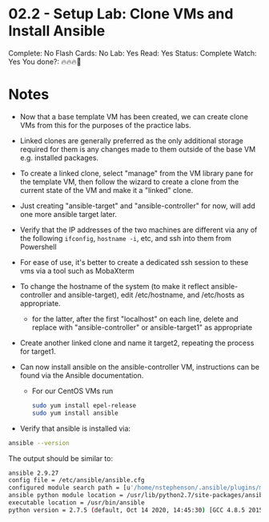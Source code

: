 # 02.2 - Setup Lab: Clone VMs and Install Ansible

Complete: No
Flash Cards: No
Lab: Yes
Read: Yes
Status: Complete
Watch: Yes
You done?: 🔥🔥🔥🌚

# Notes

- Now that a base template VM has been created, we can create clone VMs from this for the purposes of the practice labs.
- Linked clones are generally preferred as the only additional storage required for them is any changes made to them outside of the base VM e.g. installed packages.
- To create a linked clone, select "manage" from the VM library pane for the template VM, then follow the wizard to create a clone from the current state of the VM and make it a "linked" clone.
- Just creating "ansible-target" and "ansible-controller" for now, will add one more ansible target later.
- Verify that the IP addresses of the two machines are different via any of the following `ifconfig`, `hostname -i`, etc, and ssh into them from Powershell
- For ease of use, it's better to create a dedicated ssh session to these vms via a tool such as MobaXterm
- To change the hostname of the system (to make it reflect ansible-controller and ansible-target), edit /etc/hostname, and /etc/hosts as appropriate.
  - for the latter, after the first "localhost" on each line, delete and replace with "ansible-controller" or ansible-target1" as appropriate
- Create another linked clone and name it target2, repeating the process for target1.
- Can now install ansible on the ansible-controller VM, instructions can be found via the Ansible documentation.
  - For our CentOS VMs run

    ```bash
    sudo yum install epel-release
    sudo yum install ansible
    ```

- Verify that ansible is installed via:

```bash
ansible --version
```

The output should be similar to:

```bash
ansible 2.9.27
config file = /etc/ansible/ansible.cfg
configured module search path = [u'/home/nstephenson/.ansible/plugins/modules', u'/usr/share/ansible/plugins/modules']
ansible python module location = /usr/lib/python2.7/site-packages/ansible
executable location = /usr/bin/ansible
python version = 2.7.5 (default, Oct 14 2020, 14:45:30) [GCC 4.8.5 20150623 (Red Hat 4.8.5-44)]
```

